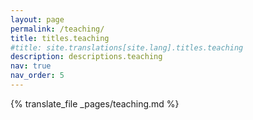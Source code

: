 ```yaml
---
layout: page
permalink: /teaching/
title: titles.teaching
#title: site.translations[site.lang].titles.teaching
description: descriptions.teaching
nav: true
nav_order: 5
---
```


{% translate_file _pages/teaching.md %}